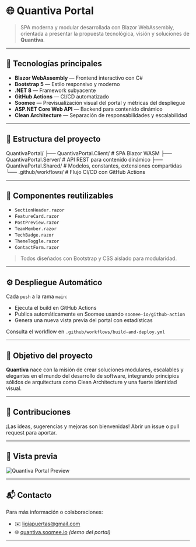 # 🌐 Quantiva Portal

> SPA moderna y modular desarrollada con Blazor WebAssembly, orientada a presentar la propuesta tecnológica, visión y soluciones de **Quantiva**.

---

## 🚀 Tecnologías principales

- **Blazor WebAssembly** — Frontend interactivo con C#
- **Bootstrap 5** — Estilo responsivo y moderno
- **.NET 8** — Framework subyacente
- **GitHub Actions** — CI/CD automatizado
- **Soomee** — Previsualización visual del portal y métricas del despliegue
- **ASP.NET Core Web API** — Backend para contenido dinámico
- **Clean Architecture** — Separación de responsabilidades y escalabilidad

---

## 📂 Estructura del proyecto

QuantivaPortal/ 
├── QuantivaPortal.Client/ # SPA Blazor WASM 
├── QuantivaPortal.Server/ # API REST para contenido dinámico 
├── QuantivaPortal.Shared/ # Modelos, constantes, extensiones compartidas 
└── .github/workflows/ # Flujo CI/CD con GitHub Actions


---

## 🧱 Componentes reutilizables

- `SectionHeader.razor`
- `FeatureCard.razor`
- `PostPreview.razor`
- `TeamMember.razor`
- `TechBadge.razor`
- `ThemeToggle.razor`
- `ContactForm.razor`

> Todos diseñados con Bootstrap y CSS aislado para modularidad.

---

## ⚙️ Despliegue Automático

Cada `push` a la rama `main`:
- Ejecuta el build en GitHub Actions
- Publica automáticamente en Soomee usando `soomee-io/github-action`
- Genera una nueva vista previa del portal con estadísticas

Consulta el workflow en `.github/workflows/build-and-deploy.yml`

---

## 🎯 Objetivo del proyecto

**Quantiva** nace con la misión de crear soluciones modulares, escalables y elegantes en el mundo del desarrollo de software, integrando principios sólidos de arquitectura como Clean Architecture y una fuerte identidad visual.

---

## 🤝 Contribuciones

¡Las ideas, sugerencias y mejoras son bienvenidas! Abrir un issue o pull request para aportar.

---

## 📸 Vista previa

![Quantiva Portal Preview](SoomeePreview.png)

---

## 📬 Contacto

Para más información o colaboraciones:

- ✉️ [ligiapuertas@gmail.com](mailto:ligiapuertas@gmail.com)
- 🌐 [quantiva.soomee.io](https://quantiva.soomee.io) *(demo del portal)*

---
